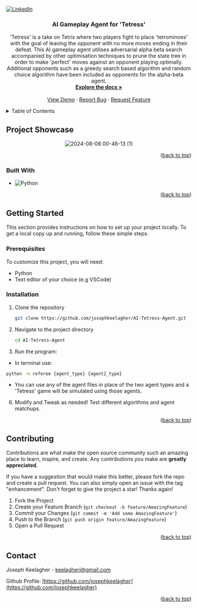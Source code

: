 <a id="readme-top"></a>
[![LinkedIn][linkedin-shield]][linkedin-url]

<h3 align="center">AI Gameplay Agent for 'Tetress'</h3>

  <p align="center">
    'Tetress' is a take on Tetris where two players fight to place 'tetrominoes' with the goal of leaving the opponent with no more moves ending in their defeat. This AI gameplay agent utilises adversarial alpha beta search accompanied by other optimisation techniques to prune the state tree in order to make 'perfect' moves against an opponent playing optimally. Additional opponents such as a greedy search based algorithm and random choice algorithm have been included as opponents for the alpha-beta agent.
    <br />
    <a href="https://github.com/josephkeelagher/AI-Tetress-Agent"><strong>Explore the docs »</strong></a>
    <br />
    <br />
    <a href="https://github.com/josephkeelagher/AI-Tetress-Agent">View Demo</a>
    ·
    <a href="https://github.com/josephkeelagher/AI-Tetress-Agent/issues/new?labels=bug&template=bug-report---.md">Report Bug</a>
    ·
    <a href="https://github.com/josephkeelagher/AI-Tetress-Agent/issues/new?labels=enhancement&template=feature-request---.md">Request Feature</a>
  </p>
</div>

<!-- TABLE OF CONTENTS -->
<details>
  <summary>Table of Contents</summary>
  <ol>
    <li>
      <a href="#about-the-project">About The Project</a>
      <ul>
        <li><a href="#built-with">Built With</a></li>
      </ul>
    </li>
    <li>
      <a href="#getting-started">Getting Started</a>
      <ul>
        <li><a href="#prerequisites">Prerequisites</a></li>
        <li><a href="#installation">Installation</a></li>
      </ul>
    </li>
    <li><a href="#contact">Contact</a></li>
  </ol>
</details>

<!-- ABOUT THE PROJECT -->

## Project Showcase
<div align="center">
  <img src="https://github.com/user-attachments/assets/f568b1f6-b3f7-4358-8b1b-c6449140de71" alt="2024-08-08 00-46-13 (1)">
</div>

<p align="right">(<a href="#readme-top">back to top</a>)</p>

### Built With

- ![Python](https://img.shields.io/badge/python-3670A0?style=for-the-badge&logo=python&logoColor=ffdd54)

<p align="right">(<a href="#readme-top">back to top</a>)</p>

<!-- GETTING STARTED -->

## Getting Started

This section provides instructions on how to set up your project locally.
To get a local copy up and running, follow these simple steps.

### Prerequisites

To customize this project, you will need:

- Python
- Text editor of your choice (e.g VSCode)

### Installation

1. Clone the repository

   ```sh
   git clone https://github.com/josephkeelagher/AI-Tetress-Agent.git
   ```

2. Navigate to the project directory

   ```sh
   cd AI-Tetress-Agent
   ```

3. Run the program:

- In terminal use:

```sh
python -m referee {agent_type} {agent2_type}
```

- You can use any of the agent files in place of the two agent types and a 'Tetress' game will be simulated using those agents.

6. Modify and Tweak as needed! Test different algorithms and agent matchups.

<p align="right">(<a href="#readme-top">back to top</a>)</p>

<!-- CONTRIBUTING -->

## Contributing

Contributions are what make the open source community such an amazing place to learn, inspire, and create. Any contributions you make are **greatly appreciated**.

If you have a suggestion that would make this better, please fork the repo and create a pull request. You can also simply open an issue with the tag "enhancement".
Don't forget to give the project a star! Thanks again!

1. Fork the Project
2. Create your Feature Branch (`git checkout -b feature/AmazingFeature`)
3. Commit your Changes (`git commit -m 'Add some AmazingFeature'`)
4. Push to the Branch (`git push origin feature/AmazingFeature`)
5. Open a Pull Request

<p align="right">(<a href="#readme-top">back to top</a>)</p>

<!-- CONTACT -->

## Contact

Joseph Keelagher - keelagherj@gmail.com

Github Profile: [https://github.com/josephkeelagher](https://github.com/josephkeelagher)

<p align="right">(<a href="#readme-top">back to top</a>)</p>

<!-- MARKDOWN LINKS & IMAGES -->
<!-- https://www.markdownguide.org/basic-syntax/#reference-style-links -->

[contributors-shield]: https://img.shields.io/github/contributors/github_username/repo_name.svg?style=for-the-badge
[contributors-url]: https://github.com/josephkeelagher/Portfolio-Website/graphs/contributors
[forks-shield]: https://img.shields.io/github/forks/github_username/repo_name.svg?style=for-the-badge
[forks-url]: https://github.com/josephkeelagher/Portfolio-Website/network/members
[stars-shield]: https://img.shields.io/github/stars/github_username/repo_name.svg?style=for-the-badge
[stars-url]: https://github.com/josephkeelagher/Portfolio-Website/stargazers
[issues-shield]: https://img.shields.io/github/issues/github_username/repo_name.svg?style=for-the-badge
[issues-url]: https://github.com/josephkeelagher/Portfolio-Website/issues
[license-shield]: https://img.shields.io/github/license/github_username/repo_name.svg?style=for-the-badge
[license-url]: https://github.com/josephkeelagher/Portfolio-Website/blob/master/LICENSE.txt
[linkedin-shield]: https://img.shields.io/badge/-LinkedIn-black.svg?style=for-the-badge&logo=linkedin&colorB=555
[linkedin-url]: https://linkedin.com/in/josephkeelagher
